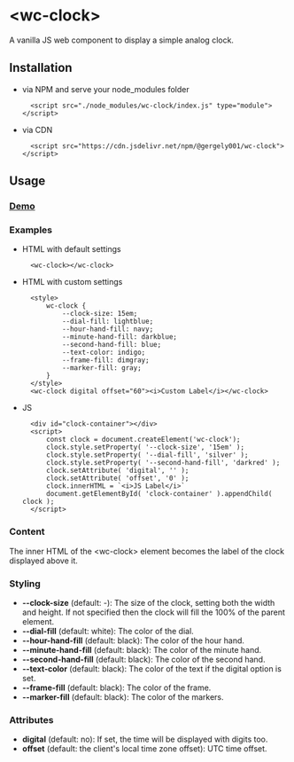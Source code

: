 # &lt;wc-clock&gt;
A vanilla JS web component to display a simple analog clock.

## Installation
- via NPM and serve your node_modules folder

        <script src="./node_modules/wc-clock/index.js" type="module"></script>
- via CDN

        <script src="https://cdn.jsdelivr.net/npm/@gergely001/wc-clock"></script>
        
## Usage

### [Demo](https://gergely001.github.io/wc-clock/)

### Examples

- HTML with default settings

        <wc-clock></wc-clock>

- HTML with custom settings

        <style>
            wc-clock {
                --clock-size: 15em;
                --dial-fill: lightblue;
                --hour-hand-fill: navy;
                --minute-hand-fill: darkblue;
                --second-hand-fill: blue;
                --text-color: indigo;
                --frame-fill: dimgray;
                --marker-fill: gray;
            }
        </style>
        <wc-clock digital offset="60"><i>Custom Label</i></wc-clock>

- JS

        <div id="clock-container"></div>
        <script>
            const clock = document.createElement('wc-clock');
            clock.style.setProperty( '--clock-size', '15em' );
            clock.style.setProperty( '--dial-fill', 'silver' );
            clock.style.setProperty( '--second-hand-fill', 'darkred' );
            clock.setAttribute( 'digital', '' );
            clock.setAttribute( 'offset', '0' );
            clock.innerHTML = `<i>JS Label</i>`
            document.getElementById( 'clock-container' ).appendChild( clock );
        </script>

### Content
The inner HTML of the &lt;wc-clock&gt; element becomes the label of the clock displayed above it.

### Styling
- **--clock-size** (default: -): The size of the clock, setting both the width and height. If not specified then the clock will fill the 100% of the parent element.
- **--dial-fill** (default: white): The color of the dial.
- **--hour-hand-fill** (default: black): The color of the hour hand.
- **--minute-hand-fill** (default: black): The color of the minute hand.
- **--second-hand-fill** (default: black): The color of the second hand.
- **--text-color** (default: black): The color of the text if the digital option is set.
- **--frame-fill** (default: black): The color of the frame.
- **--marker-fill** (default: black): The color of the markers.

### Attributes
- **digital** (default: no): If set, the time will be displayed with digits too.
- **offset** (default: the client's local time zone offset): UTC time offset.